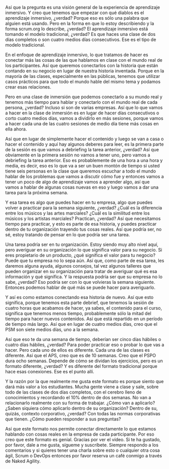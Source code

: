 Así que la pregunta es una visión general de la experiencia de aprendizaje inmersivo. Y creo que tenemos que empezar con qué diablos es el aprendizaje inmersivo, ¿verdad? Porque eso es sólo una palabra que alguien está usando. Pero en la forma en que lo estoy describiendo y la forma scrum.org lo describe, ¿verdad? El aprendizaje inmersivo está tomando el modelo tradicional, ¿verdad? Es que haces una clase de dos días completos o son cuatro medios días consecutivos. Ese es el tipo de modelo tradicional.

En el enfoque de aprendizaje inmersivo, lo que tratamos de hacer es conectar más las cosas de las que hablamos en clase con el mundo real de los participantes. Así que queremos conectarlos con la historia que están contando en su negocio en lugar de nuestra historia inventada. Porque en la mayoría de las clases, especialmente en las públicas, tenemos que utilizar casos prácticos para que todo el mundo hable del mismo tema y podamos crear esas relaciones. 

Pero en una clase de inmersión que podemos conectarlo a su mundo real y tenemos más tiempo para hablar y conectarlo con el mundo real de cada persona, ¿verdad? Incluso si son de varias empresas. Así que lo que vamos a hacer en la clase de inmersión es en lugar de hacer días consecutivos o corto cuatro medios días, vamos a dividirlo en más sesiones, porque vamos a hacer cada una de las cuatro sesiones de medio día tiene más cosas en ella ahora.

Así que en lugar de simplemente hacer el contenido y luego se van a casa o hacer el contenido y aquí hay algunos deberes para leer, es la primera parte de la sesión es que vamos a debriefing la tarea anterior, ¿verdad? Así que obviamente en la primera sesión no vamos a tener uno, pero vamos a debriefing la tarea anterior. Eso es probablemente de una hora a una hora y media, es decir, eso es lo que va a ser un buen montón de tiempo si usted tiene seis personas en la clase que queremos escuchar a todo el mundo hablar de los problemas que vamos a discutir cómo fue y entonces vamos a tener un poco de algo de aprendizaje vamos a aprender algo, así que vamos a hablar de algunas cosas nuevas en eso y luego vamos a dar una tarea para la próxima semana. 

Y esa tarea es algo que puedes hacer en tu empresa, algo que puedes volver a practicar para la semana siguiente, ¿verdad? ¿Cuál es la diferencia entre los músicos y las artes marciales? ¿Cuál es la similitud entre los músicos y los artistas marciales? Practican, ¿verdad? Así que necesitamos tiempo para practicar, y esto es parte de esa historia, y puedes practicar dentro de tu organización trayendo tus cosas reales. Así que podría ser, no sé, estoy tratando de pensar en lo que podría ser una tarea. 

Una tarea podría ser en tu organización. Estoy siendo muy alto nivel aquí, pero averiguar en su organización lo que significa valor para su negocio. Si eres propietario de un producto, ¿qué significa el valor para tu negocio? Puede que tu empresa no lo sepa aún. Así que, como parte de esa tarea, les daremos alguna ayuda, algunos consejos, tal vez algunos talleres que pueden organizar en su organización para tratar de averiguar qué es esa información y qué significa. Y la respuesta podría ser que su empresa no lo sabe, ¿verdad? Eso podría ser con lo que volvieras la semana siguiente. Entonces podemos hablar de qué más se puede hacer para averiguarlo. 

Y así es como estamos conectando esa historia de nuevo. Así que esto significa, porque tenemos esta parte debrief, que tenemos la sesión de cuatro horas que acabamos de hacer, ya sabes, el contenido para el curso, significa que tenemos menos tiempo, probablemente sólo la mitad del tiempo para hacer nuevos contenidos. Así que está repartido en un período de tiempo más largo. Así que en lugar de cuatro medios días, creo que el PSM son siete medios días, uno a la semana. 

Así que eso te da una semana de tiempo, deberían ser cinco días hábiles o cuatro días hábiles, ¿verdad? Para poder practicar eso o probar lo que vas a hacer. Pero cada uno de ellos es diferente. Cada una de las clases es diferente. Así que el APS, creo que es de 10 semanas. Creo que el PSPO dura ocho semanas. Depende de cómo se dividan los ejercicios, pero es un formato diferente, ¿verdad? Y es diferente del formato tradicional porque hace esas conexiones. Ese es el punto allí. 

Y la razón por la que realmente me gusta este formato es porque siento que dará más valor a los estudiantes. Mucha gente viene a clase y sale, sobre todo de las clases de dos días completos, con el cerebro lleno de conocimientos y recordando el 10% dentro de dos semanas. No van a relacionarlo realmente con su forma de trabajar. ¿Cómo van a aplicarlo? ¿Saben siquiera cómo aplicarlo dentro de su organización? Dentro de su, quizás, contexto corporativo, ¿verdad? Con todas las normas corporativas que tienen. ¿Cómo pueden responder a sus preguntas? 

Así que este formato nos permite conectar directamente lo que estamos hablando con cosas reales en la empresa de cada participante. Por eso creo que este formato es genial. Gracias por ver el vídeo. Si te ha gustado, por favor, dale a me gusta, sígueme y suscríbete. Siempre respondo a los comentarios y si quieres tener una charla sobre esto o cualquier otra cosa ágil, Scrum o DevOps entonces por favor reserva un café conmigo a través de Naked Agility.